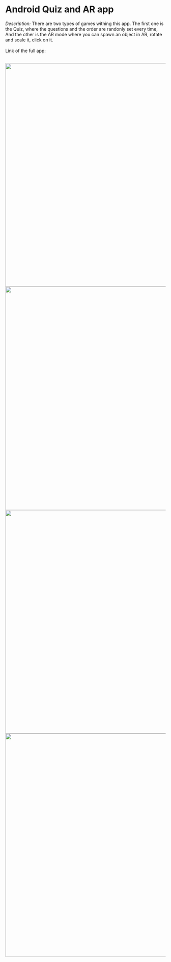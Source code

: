 <h1>Android Quiz and AR app</h1>

<i>Description:</i> There are two types of games withing this app. The first one is the Quiz, where the questions and the order are randonly set every time, And the other is the AR mode where you can spawn an object in AR, rotate and scale it, click on it.
<br></br>
Link of the full app: 
<br></br>
<div align="center">
<img src="https://github.com/user-attachments/assets/c6d76194-aaf3-4936-9272-7a0cbcdfd410" height="700px">

<img src="https://github.com/user-attachments/assets/f4d1d09e-96de-42be-8b99-f32a139c51f0" height="700px">

<img src="https://github.com/user-attachments/assets/1aba426a-8699-4f12-9450-85b46516ba43" height="700px">

<img src="https://github.com/user-attachments/assets/edf3fdd5-1e8f-49fd-a311-89a3328a3221" height="700px">
</div>
